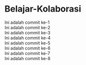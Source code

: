 # Belajar-Kolaborasi
Ini adalah commit ke-1<br>
Ini adalah commit ke-2<br>
Ini adalah commit ke-3<br>
Ini adalah commit ke-4<br>
Ini adalah commit ke-5<br>
Ini adalah commit ke-6<br>
Ini adalah commit ke-7<br>
Ini adalah commit ke-8<br>
